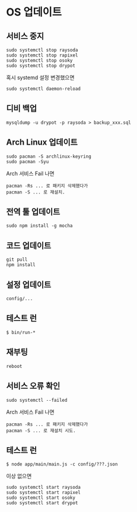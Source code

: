 # OS 업데이트

## 서비스 중지

    sudo systemctl stop raysoda
    sudo systemctl stop rapixel
    sudo systemctl stop osoky
    sudo systemctl stop drypot

혹시 systemd 설정 변경했으면

    sudo systemctl daemon-reload

## 디비 백업

    mysqldump -u drypot -p raysoda > backup_xxx.sql

## Arch Linux 업데이트

    sudo pacman -S archlinux-keyring
    sudo pacman -Syu

Arch 서비스 Fail 나면

    pacman -Rs ... 로 패키지 삭제했다가
    pacman -S ... 로 재설치.

## 전역 툴 업데이트

    sudo npm install -g mocha

## 코드 업데이트

    git pull
    npm install

## 설정 업데이트

    config/...

## 테스트 런

    $ bin/run-*

## 재부팅

    reboot

## 서비스 오류 확인

    sudo systemctl --failed

Arch 서비스 Fail 나면

    pacman -Rs ... 로 패키지 삭제했다가
    pacman -S ... 로 재설치 시도.

## 테스트 런

    $ node app/main/main.js -c config/???.json

이상 없으면

    sudo systemctl start raysoda
    sudo systemctl start rapixel
    sudo systemctl start osoky
    sudo systemctl start drypot
